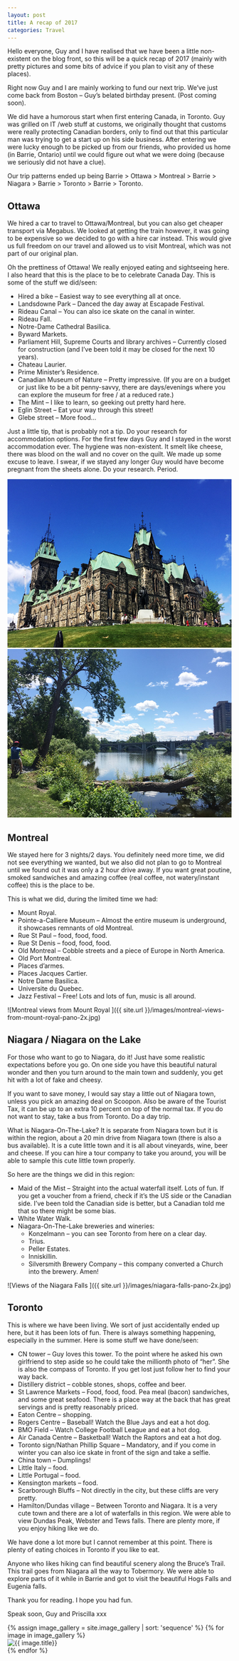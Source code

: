 ```yaml
---
layout: post
title: A recap of 2017
categories: Travel
---
```


Hello everyone, Guy and I have realised that we have been a little non-existent on the blog front, so this will be a quick recap of 2017 (mainly with pretty pictures and some bits of advice if you plan to visit any of these places).

Right now Guy and I are mainly working to fund our next trip. We’ve just come back from Boston – Guy’s belated birthday present. (Post coming soon).

We did have a humorous start when first entering Canada, in Toronto. Guy was grilled on IT /web stuff at customs, we originally thought that customs were really protecting Canadian borders, only to find out that this particular man was trying to get a start up on his side business. After entering we were lucky enough to be picked up from our friends, who provided us home (in Barrie, Ontario) until we could figure out what we were doing (because we seriously did not have a clue).

Our trip patterns ended up being Barrie > Ottawa > Montreal > Barrie > Niagara > Barrie > Toronto > Barrie > Toronto.

<h2>Ottawa</h2>

We hired a car to travel to Ottawa/Montreal, but you can also get cheaper transport via Megabus. We looked at getting the train however, it was going to be expensive so we decided to go with a hire car instead. This would give us full freedom on our travel and allowed us to visit Montreal, which was not part of our original plan.

Oh the prettiness of Ottawa! We really enjoyed eating and sightseeing here. I also heard that this is the place to be to celebrate Canada Day. This is some of the stuff we did/seen:

- Hired a bike – Easiest way to see everything all at once.
- Landsdowne Park – Danced the day away at Escapade Festival.
- Rideau Canal – You can also ice skate on the canal in winter.
- Rideau Fall.
- Notre-Dame Cathedral Basilica.
- Byward Markets.
- Parliament Hill, Supreme Courts and library archives – Currently closed for construction (and I’ve been told it may be closed for the next 10 years).
- Chateau Laurier.
- Prime Minister’s Residence.
- Canadian Museum of Nature – Pretty impressive. (If you are on a budget or just like to be a bit penny-savvy, there are days/evenings where you can explore the museum for free / at a reduced rate.)
- The Mint –  I like to learn, so geeking out pretty hard here.
- Eglin Street – Eat your way through this street!
- Glebe street – More food…

Just a little tip, that is probably not a tip. Do your research for accommodation options. For the first few days Guy and I stayed in the worst accommodation ever. The hygiene was non-existent. It smelt like cheese, there was blood on the wall and no cover on the quilt. We made up some excuse to leave. I swear, if we stayed any longer Guy would have become pregnant from the sheets alone. Do your research. Period.

<div class="gallery-2-col">
  <img src="/images/parliament-hill-east-block.jpg" alt="Parliament Hill East Block">
  <img src="/images/image-gallery/bike-riding-along-the-ottawa-river.jpg" alt="Bike Riding along the Ottawa River">
</div>

<h2>Montreal</h2>

We stayed here for 3 nights/2 days. You definitely need more time, we did not see everything we wanted, but we also did not plan to go to Montreal until we found out it was only a 2 hour drive away. If you want great poutine, smoked sandwiches and amazing coffee (real coffee, not watery/instant coffee) this is the place to be.

This is what we did, during the limited time we had:

- Mount Royal.
- Pointe-a-Calliere Museum – Almost the entire museum is underground, it showcases remnants of old Montreal.
- Rue St Paul – food, food, food.
- Rue St Denis – food, food, food.
- Old Montreal – Cobble streets and a piece of Europe in North America.
- Old Port Montreal.
- Places d’armes.
- Places Jacques Cartier.
- Notre Dame Basilica.
- Universite du Quebec.
- Jazz Festival – Free! Lots and lots of fun, music is all around.

![Montreal views from Mount Royal ]({{ site.url }}/images/montreal-views-from-mount-royal-pano-2x.jpg)

<h2>Niagara / Niagara on the Lake</h2>

For those who want to go to Niagara, do it! Just have some realistic expectations before you go. On one side you have this beautiful natural wonder and then you turn around to the main town and suddenly, you get hit with a lot of fake and cheesy.

If you want to save money, I would say stay a little out of Niagara town, unless you pick an amazing deal on Scoopon. Also be aware of the Tourist Tax, it can be up to an extra 10 percent on top of the normal tax. If you do not want to stay, take a bus from Toronto. Do a day trip.

What is Niagara-On-The-Lake? It is separate from Niagara town but it is within the region, about a 20 min drive from Niagara town (there is also a bus available). It is a cute little town and it is all about vineyards, wine, beer and cheese. If you can hire a tour company to take you around, you will be able to sample this cute little town properly.

So here are the things we did in this region:

- Maid of the Mist – Straight into the actual waterfall itself. Lots of fun. If you get a voucher from a friend, check if it’s the US side or the Canadian side. I’ve been told the Canadian side is better, but a Canadian told me that so there might be some bias.
- White Water Walk.
- Niagara-On-The-Lake breweries and wineries:
    - Konzelmann – you can see Toronto from here on a clear day.
    - Trius.
    - Peller Estates.
    - Inniskillin.
    - Silversmith Brewery Company – this company converted a Church into the brewery. Amen!

![Views of the Niagara Falls ]({{ site.url }}/images/niagara-falls-pano-2x.jpg)

<h2>Toronto</h2>

This is where we have been living. We sort of just accidentally ended up here, but it has been lots of fun. There is always something happening, especially in the summer. Here is some stuff we have done/seen:

- CN tower – Guy loves this tower. To the point where he asked his own girlfriend to step aside so he could take the millionth photo of “her”. She is also the compass of Toronto. If you get lost just follow her to find your way back.
- Distillery district – cobble stones, shops, coffee and beer.
- St Lawrence Markets – Food, food, food. Pea meal (bacon) sandwiches, and some great seafood. There is a place way at the back that has great servings and is pretty reasonably priced.
- Eaton Centre – shopping.
- Rogers Centre – Baseball! Watch the Blue Jays and eat a hot dog.
- BMO Field – Watch College Football League and eat a hot dog.
- Air Canada Centre – Basketball! Watch the Raptors and eat a hot dog.
- Toronto sign/Nathan Phillip Square – Mandatory, and if you come in winter you can also ice skate in front of the sign and take a selfie.
- China town – Dumplings!
- Little Italy – food.
- Little Portugal – food.
- Kensington markets – food.
- Scarborough Bluffs – Not directly in the city, but these cliffs are very pretty.
- Hamilton/Dundas village – Between Toronto and Niagara. It is a very cute town and there are a lot of waterfalls in this region. We were able to view Dundas Peak, Webster and Tews falls. There are plenty more, if you enjoy hiking like we do.

We have done a lot more but I cannot remember at this point. There is plenty of eating choices in Toronto if you like to eat.

Anyone who likes hiking can find beautiful scenery along the Bruce’s Trail. This trail goes from Niagara all the way to Tobermory. We were able to explore parts of it while in Barrie and got to visit the beautiful Hogs Falls and Eugenia falls.

Thank you for reading. I hope you had fun.

Speak soon,
Guy and Priscilla xxx

<div class="masonry">
{% assign image_gallery = site.image_gallery | sort: 'sequence' %}
{% for image in image_gallery %}
  <div class="item">
    <div class="item__content"><img src="{{ image.image_path }}" alt="{{ image.title}}"/></div>
  </div>
{% endfor %}  
</div>
